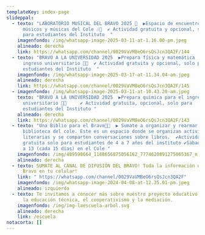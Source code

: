 ```yaml
---
templateKey: index-page
slideppal:
  - texto: "LABORATORIO MUSICAL DEL BRAVO 2025 🎸  ▶️Espacio de encuentro para
      músicos y músicas del Cole 🎶🎼  ✔️ Actividad gratuita y opcional, solo
      para estudiantes del Instituto  "
    imagenfondo: /img/whatsapp-image-2025-03-11-at-1.16.00-pm.jpeg
    alineado: derecha
    link: https://whatsapp.com/channel/0029VaVMBeO6rsQsJcn3QA2F/144
  - texto: "BRAVO A LA UNIVERSIDAD 2025  ▶️Prepara física y matemática  para el
      ingreso universitario 📕📖  ✔️ Actividad gratuita y opcional, solo para
      estudiantes del Instituto  "
    imagenfondo: /img/whatsapp-image-2025-03-17-at-11.34.04-am.jpeg
    alineado: derecha
    link: https://whatsapp.com/channel/0029VaVMBeO6rsQsJcn3QA2F/145
  - imagenfondo: /img/whatsapp-image-2025-03-11-at-10.43.20-am.jpeg
    texto: "BRAVO A LA UNIVERSIDAD 2025  ▶️Prepara química para el ingreso
      universitario 📕📖     ✔️ Actividad gratuita, opcional, solo para
      estudiantes del Instituto "
    alineado: derecha
    link: https://whatsapp.com/channel/0029VaVMBeO6rsQsJcn3QA2F/143
  - texto: "Una Biblio para el Bravo📕📖  ▶️ Sumate a organizar y rearmar la
      biblioteca del cole. Este es un espacio donde se organizan actividades
      literarias y se comparten conversaciones sobre libros.  ✔️Actividad
      gratuita solo para estudiantes de 4 a 7 años del instituto ✔️Sabados de 9
      a 13 (cada 15 días) en el Cole "
    imagenfondo: /img/489598664_1168656875056162_7774620891275065367_n.jpg
    alineado: derecha
  - texto: SUMATE AL CANAL DE DIFUSIÓN DEL BRAVO! Toda la información oficial del
      Bravo en tu celular!
    link: " https://whatsapp.com/channel/0029VaVMBeO6rsQsJcn3QA2F"
    imagenfondo: /img/whatsapp-image-2024-04-08-at-12.35.01-pm.jpeg
    alineado: izquierda
  - texto: Te invitamos a conocer más sobre nuestro proyecto educativo,  basado en
      la educación técnica, el cooperativismo y la mediación.
    imagenfondo: /img/img-laescuela-arbol.svg
    alineado: derecha
    link: /escuela
notacorta: []
---
```

